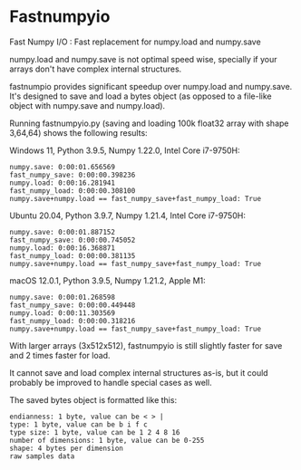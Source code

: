 # Fastnumpyio
Fast Numpy I/O : Fast replacement for numpy.load and numpy.save

numpy.load and numpy.save is not optimal speed wise, specially if your arrays don't have complex internal structures.

fastnumpio provides significant speedup over numpy.load and numpy.save.
It's designed to save and load a bytes object (as opposed to a file-like object with numpy.save and numpy.load).

Running fastnumpyio.py (saving and loading 100k float32 array with shape 3,64,64) shows the following results:

Windows 11, Python 3.9.5, Numpy 1.22.0, Intel Core i7-9750H:
```
numpy.save: 0:00:01.656569
fast_numpy_save: 0:00:00.398236
numpy.load: 0:00:16.281941
fast_numpy_load: 0:00:00.308100
numpy.save+numpy.load == fast_numpy_save+fast_numpy_load: True
```

Ubuntu 20.04, Python 3.9.7, Numpy 1.21.4, Intel Core i7-9750H:
```
numpy.save: 0:00:01.887152
fast_numpy_save: 0:00:00.745052
numpy.load: 0:00:16.368871
fast_numpy_load: 0:00:00.381135
numpy.save+numpy.load == fast_numpy_save+fast_numpy_load: True
```

macOS 12.0.1, Python 3.9.5, Numpy 1.21.2, Apple M1:
```
numpy.save: 0:00:01.268598
fast_numpy_save: 0:00:00.449448
numpy.load: 0:00:11.303569
fast_numpy_load: 0:00:00.318216
numpy.save+numpy.load == fast_numpy_save+fast_numpy_load: True
```

With larger arrays (3x512x512), fastnumpyio is still slightly faster for save and 2 times faster for load.

It cannot save and load complex internal structures as-is, but it could probably be improved to handle special cases as well.

The saved bytes object is formatted like this:
```
endianness: 1 byte, value can be < > |
type: 1 byte, value can be b i f c
type size: 1 byte, value can be 1 2 4 8 16
number of dimensions: 1 byte, value can be 0-255
shape: 4 bytes per dimension
raw samples data
```
